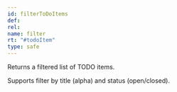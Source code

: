 ```yaml
---
id: filterToDoItems
def: 
rel:
name: filter
rt: "#todoItem"
type: safe
---
```


Returns a filtered list of TODO items.

Supports filter by title (alpha) and status (open/closed).
